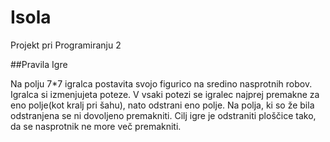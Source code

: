 # Isola

Projekt pri Programiranju 2

##Pravila Igre

Na polju 7*7 igralca postavita svojo figurico na sredino nasprotnih robov. Igralca si izmenjujeta poteze. V vsaki potezi se igralec najprej premakne za eno polje(kot kralj pri šahu), nato odstrani eno polje. Na polja, ki so že bila odstranjena se ni dovoljeno premakniti. Cilj igre je odstraniti ploščice tako, da se nasprotnik ne more več premakniti.

